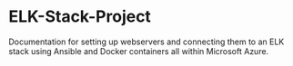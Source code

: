 # ELK-Stack-Project
Documentation for setting up webservers and connecting them to an ELK stack using Ansible and Docker containers all within Microsoft Azure.
